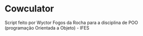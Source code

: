 # Cowculator

Script feito por Wyctor Fogos da Rocha para a disciplina de POO (programação Orientada a Objeto) - IFES
